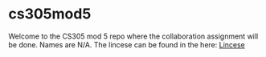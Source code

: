# cs305mod5
Welcome to the CS305 mod 5 repo where the collaboration assignment will be done. 
Names are N/A. 
The lincese can be found in the here: [Lincese](LICENSE)
